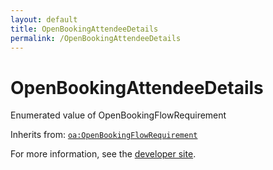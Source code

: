```yaml
---
layout: default
title: OpenBookingAttendeeDetails
permalink: /OpenBookingAttendeeDetails
---
```


# OpenBookingAttendeeDetails
Enumerated value of OpenBookingFlowRequirement

Inherits from: [`oa:OpenBookingFlowRequirement`](https://openactive.io/OpenBookingFlowRequirement)

For more information, see the [developer site](https://developer.openactive.io/data-model/types/).